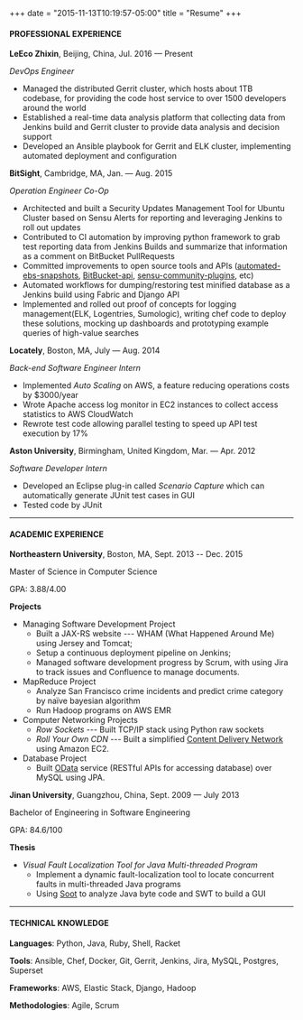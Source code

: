 +++
date = "2015-11-13T10:19:57-05:00"
title = "Resume"
+++

#### PROFESSIONAL EXPERIENCE

**LeEco Zhixin**, Beijing, China, Jul. 2016 — Present

*DevOps Engineer*

* Managed the distributed Gerrit cluster, which hosts about 1TB codebase, for providing the code host service to over 1500 developers around the world
* Established a real-time data analysis platform that collecting data from Jenkins build and Gerrit cluster to provide data analysis and decision support
* Developed an Ansible playbook for Gerrit and ELK cluster, implementing automated deployment and configuration

**BitSight**, Cambridge, MA, Jan. — Aug. 2015

*Operation Engineer Co-Op*

* Architected and built a Security Updates Management Tool for Ubuntu Cluster based on Sensu Alerts for reporting and leveraging Jenkins to roll out updates
* Contributed to CI automation by improving python framework to grab test reporting data from Jenkins Builds and summarize that information as a comment on BitBucket PullRequests
* Committed improvements to open source tools and APIs ([automated-ebs-snapshots](https://github.com/skymill/automated-ebs-snapshots), [BitBucket-api](https://github.com/CBitLabs/BitBucket-api), [sensu-community-plugins](https://github.com/sensu/sensu-community-plugins), etc)
* Automated workflows for dumping/restoring test minified database as a Jenkins build using Fabric and Django API
* Implemented and rolled out proof of concepts for logging management(ELK, Logentries, Sumologic), writing chef code to deploy these solutions, mocking up dashboards and prototyping example queries of high-value searches

**Locately**, Boston, MA, July — Aug. 2014

*Back-end Software Engineer Intern*

* Implemented *Auto Scaling* on AWS, a feature reducing operations costs by $3000/year
* Wrote Apache access log monitor in EC2 instances to collect access statistics to AWS CloudWatch
* Rewrote test code allowing parallel testing to speed up API test execution by 17%

**Aston University**, Birmingham, United Kingdom, Mar. — Apr. 2012

*Software Developer Intern*

* Developed an Eclipse plug-in called *Scenario Capture* which can automatically generate JUnit test cases in GUI
* Tested code by JUnit

---
#### ACADEMIC EXPERIENCE

**Northeastern University**, Boston, MA, Sept. 2013 -- Dec. 2015

Master of Science in Computer Science

GPA: 3.88/4.00

**Projects**

* Managing Software Development Project
	* Built a JAX-RS website --- WHAM (What Happened Around Me) using Jersey and Tomcat;
	* Setup a continuous deployment pipeline on Jenkins;
	* Managed software development progress by Scrum, with using Jira to track issues and Confluence to manage documents.
* MapReduce Project
	* Analyze San Francisco crime incidents and predict crime category by naïve bayesian algorithm
	* Run Hadoop programs on AWS EMR
*  Computer Networking Projects
	* *Row Sockets* ---  Built TCP/IP stack using Python raw sockets
	* *Roll Your Own CDN* --- Built a simplified [Content Delivery Network](https://en.wikipedia.org/wiki/Content_delivery_network) using Amazon EC2.
* Database Project
	* Built [OData](http://www.odata.org/) service (RESTful APIs for accessing database) over MySQL using JPA.

**Jinan University**, Guangzhou, China, Sept. 2009 — July 2013

Bachelor of Engineering in Software Engineering

GPA: 84.6/100

**Thesis**

* *Visual Fault Localization Tool for Java Multi-threaded Program*
	* Implement a dynamic fault-localization tool to locate concurrent faults in multi-threaded Java programs
	* Using [Soot](https://sable.github.io/soot/) to analyze Java byte code and SWT to build a GUI

----
#### TECHNICAL KNOWLEDGE
**Languages**:
Python, Java, Ruby, Shell, Racket

**Tools**:
Ansible, Chef, Docker, Git, Gerrit, Jenkins, Jira, MySQL, Postgres, Superset

**Frameworks**:
AWS, Elastic Stack, Django, Hadoop

**Methodologies**:
Agile, Scrum
